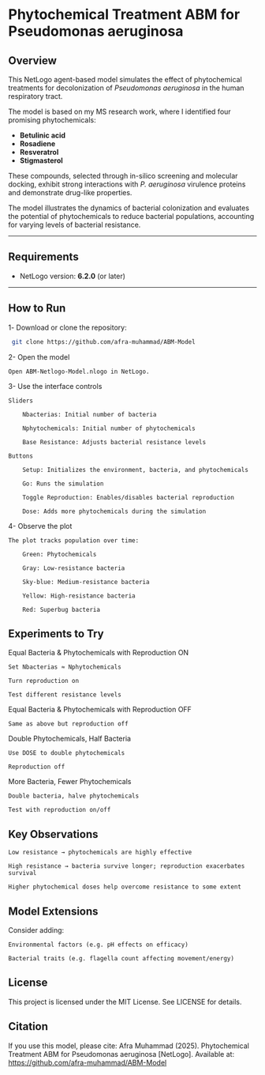 # Phytochemical Treatment ABM for Pseudomonas aeruginosa

##  Overview
This NetLogo agent-based model simulates the effect of phytochemical treatments for decolonization of *Pseudomonas aeruginosa* in the human respiratory tract. 

The model is based on my MS research work, where I identified four promising phytochemicals:
- **Betulinic acid**
- **Rosadiene**
- **Resveratrol**
- **Stigmasterol**

These compounds, selected through in-silico screening and molecular docking, exhibit strong interactions with *P. aeruginosa* virulence proteins and demonstrate drug-like properties.

The model illustrates the dynamics of bacterial colonization and evaluates the potential of phytochemicals to reduce bacterial populations, accounting for varying levels of bacterial resistance.

---

##  Requirements
- NetLogo version: **6.2.0** (or later)

---

##  How to Run
1️- Download or clone the repository:
```bash
 git clone https://github.com/afra-muhammad/ABM-Model
```
2- Open the model

    Open ABM-Netlogo-Model.nlogo in NetLogo.

3- Use the interface controls

    Sliders

        Nbacterias: Initial number of bacteria

        Nphytochemicals: Initial number of phytochemicals

        Base Resistance: Adjusts bacterial resistance levels

    Buttons

        Setup: Initializes the environment, bacteria, and phytochemicals

        Go: Runs the simulation

        Toggle Reproduction: Enables/disables bacterial reproduction

        Dose: Adds more phytochemicals during the simulation

4- Observe the plot

    The plot tracks population over time:

        Green: Phytochemicals

        Gray: Low-resistance bacteria

        Sky-blue: Medium-resistance bacteria

        Yellow: High-resistance bacteria

        Red: Superbug bacteria

## Experiments to Try

Equal Bacteria & Phytochemicals with Reproduction ON

    Set Nbacterias ≈ Nphytochemicals

    Turn reproduction on

    Test different resistance levels

Equal Bacteria & Phytochemicals with Reproduction OFF

    Same as above but reproduction off

Double Phytochemicals, Half Bacteria

    Use DOSE to double phytochemicals

    Reproduction off

More Bacteria, Fewer Phytochemicals

    Double bacteria, halve phytochemicals

    Test with reproduction on/off

## Key Observations

    Low resistance → phytochemicals are highly effective

    High resistance → bacteria survive longer; reproduction exacerbates survival

    Higher phytochemical doses help overcome resistance to some extent

## Model Extensions

Consider adding:

    Environmental factors (e.g. pH effects on efficacy)

    Bacterial traits (e.g. flagella count affecting movement/energy)

## License

This project is licensed under the MIT License. See LICENSE for details.

## Citation

If you use this model, please cite:
Afra Muhammad (2025). Phytochemical Treatment ABM for Pseudomonas aeruginosa [NetLogo]. Available at: https://github.com/afra-muhammad/ABM-Model



